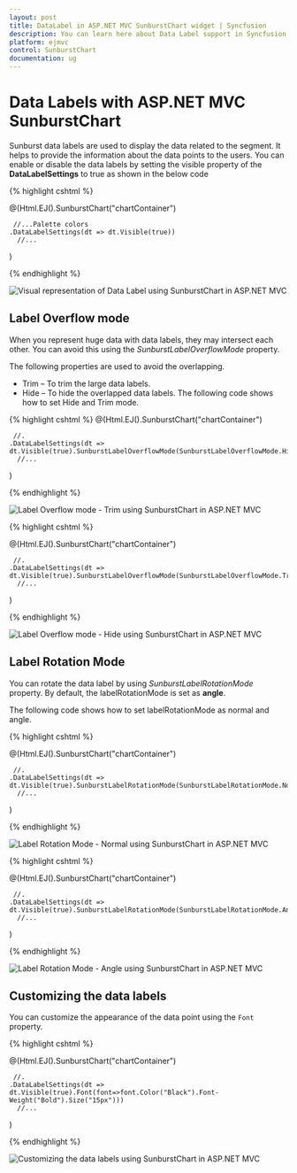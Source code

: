 ```yaml
---
layout: post
title: DataLabel in ASP.NET MVC SunburstChart widget | Syncfusion
description: You can learn here about Data Label support in Syncfusion ASP.NET MVC SunburstChart control and more details.
platform: ejmvc
control: SunburstChart
documentation: ug
---
```


# Data Labels with ASP.NET MVC SunburstChart

Sunburst data labels are used to display the data related to the segment. It helps to provide the information about the data points to the users.
You can enable or disable the data labels by setting the visible property of the **DataLabelSettings** to true as shown in the below code

{% highlight cshtml %}

@(Html.EJ().SunburstChart("chartContainer")

     //...Palette colors
    .DataLabelSettings(dt => dt.Visible(true))
      //...
 )

{% endhighlight %}

![Visual representation of Data Label using SunburstChart in ASP.NET MVC](DataLabel_images/DataLabel_img1.png)

## Label Overflow mode

When you represent huge data with data labels, they may intersect each other. You can avoid this using the *SunburstLabelOverflowMode* property.

The following properties are used to avoid the overlapping.
*	Trim – To trim the large data labels.
*	Hide – To hide the overlapped data labels.
The following code shows how to set Hide and Trim mode.

{% highlight cshtml %}
@(Html.EJ().SunburstChart("chartContainer")

     //.
    .DataLabelSettings(dt => dt.Visible(true).SunburstLabelOverflowMode(SunburstLabelOverflowMode.Hide))
      //...
 )

 {% endhighlight %}

![Label Overflow mode - Trim using SunburstChart in ASP.NET MVC](DataLabel_images/DataLabel_img2.png) 

{% highlight cshtml %}

@(Html.EJ().SunburstChart("chartContainer")

     //.
    .DataLabelSettings(dt => dt.Visible(true).SunburstLabelOverflowMode(SunburstLabelOverflowMode.Trim))
      //...
 )

 {% endhighlight %}

![Label Overflow mode - Hide using SunburstChart in ASP.NET MVC](DataLabel_images/DataLabel_img3.png)

## Label Rotation Mode
You can rotate the data label by using *SunburstLabelRotationMode* property. By default, the labelRotationMode is set as **angle**. 

The following code shows how to set labelRotationMode as normal and angle.

{% highlight cshtml %}

@(Html.EJ().SunburstChart("chartContainer")

     //.
    .DataLabelSettings(dt => dt.Visible(true).SunburstLabelRotationMode(SunburstLabelRotationMode.Normal)
      //...
 )

 {% endhighlight %}

![Label Rotation Mode - Normal using SunburstChart in ASP.NET MVC](DataLabel_images/DataLabel_img4.png)

{% highlight cshtml %}

@(Html.EJ().SunburstChart("chartContainer")

     //.
    .DataLabelSettings(dt => dt.Visible(true).SunburstLabelRotationMode(SunburstLabelRotationMode.Angle)
      //...
 )

{% endhighlight %}

![Label Rotation Mode - Angle using SunburstChart in ASP.NET MVC](DataLabel_images/DataLabel_img5.png)
 
## Customizing the data labels

You can customize the appearance of the data point using the `Font` property.

{% highlight cshtml %}

@(Html.EJ().SunburstChart("chartContainer")

     //.
    .DataLabelSettings(dt => dt.Visible(true).Font(font=>font.Color("Black").Font-Weight("Bold").Size("15px")))
      //...
 )


{% endhighlight %}

![Customizing the data labels using SunburstChart in ASP.NET MVC](DataLabel_images/DataLabel_img6.png)
